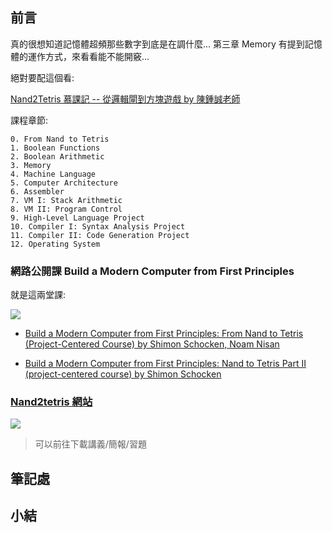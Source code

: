 

## 前言

真的很想知道記憶體超頻那些數字到底是在調什麼... 第三章 Memory 有提到記憶體的運作方式，來看看能不能開竅...

絕對要配這個看:

[Nand2Tetris 慕課記 -- 從邏輯閘到方塊遊戲 by 陳鍾誠老師](https://programmermagazine.github.io/mag/ymag201506/book.html)

課程章節:

```
0. From Nand to Tetris
1. Boolean Functions
2. Boolean Arithmetic
3. Memory
4. Machine Language
5. Computer Architecture
6. Assembler
7. VM I: Stack Arithmetic
8. VM II: Program Control
9. High-Level Language Project
10. Compiler I: Syntax Analysis Project
11. Compiler II: Code Generation Project
12. Operating System
```

### 網路公開課 Build a Modern Computer from First Principles

就是這兩堂課:

![](/assets/images/2022-11-29-11-32-17.png)

- [Build a Modern Computer from First Principles: From Nand to Tetris (Project-Centered Course) by Shimon Schocken, Noam Nisan](https://www.coursera.org/learn/build-a-computer)

- [Build a Modern Computer from First Principles: Nand to Tetris Part II (project-centered course) by Shimon Schocken](https://www.coursera.org/learn/nand2tetris2)

### [Nand2tetris 網站](http://nand2tetris.org/)

![](/assets/images/2022-11-29-11-37-00.png)

> 可以前往下載講義/簡報/習題

## 筆記處

## 小結
